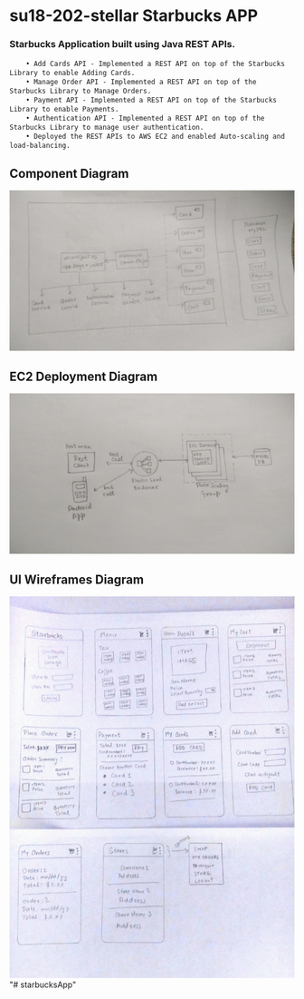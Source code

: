 # su18-202-stellar Starbucks APP


###  Starbucks Application built using Java REST APIs.

        • Add Cards API - Implemented a REST API on top of the Starbucks Library to enable Adding Cards.
        • Manage Order API - Implemented a REST API on top of the Starbucks Library to Manage Orders.
        • Payment API - Implemented a REST API on top of the Starbucks Library to enable Payments.
        • Authentication API - Implemented a REST API on top of the Starbucks Library to manage user authentication.
        • Deployed the REST APIs to AWS EC2 and enabled Auto-scaling and load-balancing. 

        
## Component Diagram
![alt text](diagrams/componentDiagram.jpeg "this is the Component Diagram")
            
## EC2 Deployment Diagram
![alt text](diagrams/cloudDeployment.jpeg "this is the Deployment diagram")

## UI Wireframes Diagram
![alt text](diagrams/uiframes.jpeg "UI screens")
"# starbucksApp" 
